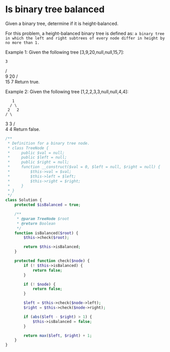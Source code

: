 # Is binary tree balanced

Given a binary tree, determine if it is height-balanced.

For this problem, a height-balanced binary tree is defined as:
`a binary tree in which the left and right subtrees of every node differ in height by no more than 1.`

Example 1:
Given the following tree [3,9,20,null,null,15,7]:

    3
   / \
  9  20
    /  \
   15   7
Return true.

Example 2:
Given the following tree [1,2,2,3,3,null,null,4,4]:

       1
      / \
     2   2
    / \
   3   3
  / \
 4   4
Return false.

```php
/**
 * Definition for a binary tree node.
 * class TreeNode {
 *     public $val = null;
 *     public $left = null;
 *     public $right = null;
 *     function __construct($val = 0, $left = null, $right = null) {
 *         $this->val = $val;
 *         $this->left = $left;
 *         $this->right = $right;
 *     }
 * }
 */
class Solution {
    protected $isBalanced = true;

    /**
     * @param TreeNode $root
     * @return Boolean
     */
    function isBalanced($root) {
        $this->check($root);

        return $this->isBalanced;
    }

    protected function check($node) {
        if (! $this->isBalanced) {
            return false;
        }

        if (! $node) {
            return false;
        }

        $left = $this->check($node->left);
        $right = $this->check($node->right);

        if (abs($left - $right) > 1) {
            $this->isBalanced = false;
        }

        return max($left, $right) + 1;
    }
}
```
